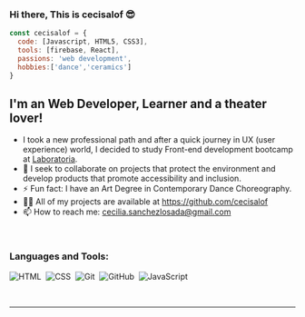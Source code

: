 ### Hi there, This is cecisalof :sunglasses:

```js
const cecisalof = {
  code: [Javascript, HTML5, CSS3],
  tools: [firebase, React],
  passions: 'web development',
  hobbies:['dance','ceramics']
}

```
## I'm an Web Developer, Learner and a theater lover!
- I took a new professional path and after a quick journey in UX (user experience) world, I decided to study Front-end development bootcamp at [Laboratoria](https://www.laboratoria.la/). 
- 👯 I seek to collaborate on projects that protect the environment and develop products that promote accessibility and inclusion.
- ⚡ Fun fact: I have an Art Degree in Contemporary Dance Choreography.
- 👨‍💻 All of my projects are available at https://github.com/cecisalof
- 📫 How to reach me: cecilia.sanchezlosada@gmail.com


<br />

### Languages and Tools:


![HTML](https://img.shields.io/badge/-HTML-05122A?style=flat&logo=HTML5)&nbsp;
![CSS](https://img.shields.io/badge/-CSS-05122A?style=flat&logo=CSS3&logoColor=1572B6)&nbsp;
![Git](https://img.shields.io/badge/-Git-05122A?style=flat&logo=git)&nbsp;
![GitHub](https://img.shields.io/badge/-GitHub-05122A?style=flat&logo=github)&nbsp;
![JavaScript](https://img.shields.io/badge/-JavaScript-05122A?style=flat&logo=javascript)&nbsp;


<br />

---

